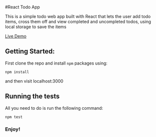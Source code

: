 #React Todo App

This is a simple todo web app built with React that lets the user add todo items, cross them off and view completed and uncompleted todos, using local storage to save the items



[Live Demo](http://jude2go-todo.herokuapp.com/)


## Getting Started:

First clone the repo and install ```npm``` packages using:

```
npm install
```

and then visit localhost:3000

## Running the tests

All you need to do is run the following command:
```
npm test
```


### Enjoy!
